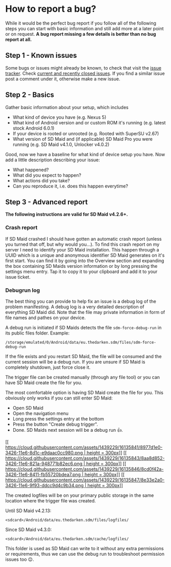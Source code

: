 # How to report a bug?

While it would be the perfect bug report if you follow all of the following steps you can start with basic information and still add more at a later point or on request.
**A bug report missing a few details is better than no bug report at all.**

## Step 1 - Known issues
Some bugs or issues might already be known, to check that visit the [issue tracker](https://github.com/d4rken/sdmaid-public/issues). Check [current and recently closed issues](https://github.com/d4rken/sdmaid-public/issues?utf8=%E2%9C%93&q=is%3Aissue). If you find a similar issue post a comment under it, otherwise make a new issue. 

## Step 2 - Basics
Gather basic information about your setup, which includes
* What kind of device you have (e.g. Nexus 5)
* What kind of Android version and or custom ROM it's running (e.g. latest stock Android 6.0.1)
* If your device is rooted or unrooted (e.g. Rooted with SuperSU v2.67)
* What version of SD Maid and (if applicable) SD Maid Pro you were running (e.g. SD Maid v4.1.0, Unlocker v4.0.2)

Good, now we have a baseline for what kind of device setup you have. Now add a little description describing your issue:
* What happened?
* What did you expect to happen?
* What actions did you take?
* Can you reproduce it, i.e. does this happen everytime?

## Step 3 - Advanced report
**The following instructions are valid for SD Maid v4.2.6+.**
### Crash report
If SD Maid crashed I should have gotten an automatic crash report (unless you turned that off, but why would you...). To find this crash report on my server I need to identify your SD Maid installation. This happen through a UUID which is a unique and anonymous identifier SD Maid generates on it's first start. You can find it by going into the Overview section and expanding the box containing SD Maids version information or by long pressing the settings menu entry. Tap it to copy it to your clipboard and add it to your issue ticket.

### **Debugrun log**
The best thing you can provide to help fix an issue is a debug log of the problem manifesting. A debug log is a very detailed description of everything SD Maid did. Note that the file may private information in form of file names and pathes on your device.

A debug run is initiated if SD Maids detects the file ```sdm-force-debug-run``` in its public files folder.
Example:
```
/storage/emulated/0/Android/data/eu.thedarken.sdm/files/sdm-force-debug-run
```

If the file exists and you restart SD Maid, the file will be consumed and the current session will be a debug run. If you are unsure if SD Maid is completely shutdown, just force close it.

The trigger file can be created manually (through any file tool) or you can have SD Maid create the file for you.

The most comfortable option is having SD Maid create the file for you. This obviously only works if you can still enter SD Maid: 
* Open SD Maid
* Open the navigation menu
* Long press the settings entry at the bottom
* Press the button "Create debug trigger".
* Done. SD Maids next session will be a debug run :+1:.


[[[ https://cloud.githubusercontent.com/assets/1439229/16135841/8977d1e0-3426-11e6-8d1c-e9daac0cc980.png | height = 300px]]](https://cloud.githubusercontent.com/assets/1439229/16135841/8977d1e0-3426-11e6-8d1c-e9daac0cc980.png)
[[[ https://cloud.githubusercontent.com/assets/1439229/16135843/8aa8d852-3426-11e6-821a-948771b82ec6.png | height = 300px]]](https://cloud.githubusercontent.com/assets/1439229/16135843/8aa8d852-3426-11e6-821a-948771b82ec6.png)
[[[ https://cloud.githubusercontent.com/assets/1439229/16135846/8cd0f42a-3426-11e6-8411-fb55720bdea7.png | height = 300px]]](https://cloud.githubusercontent.com/assets/1439229/16135846/8cd0f42a-3426-11e6-8411-fb55720bdea7.png)
[[[ https://cloud.githubusercontent.com/assets/1439229/16135847/8e33e2a0-3426-11e6-9f93-ddcc9d4c9b34.png | height = 300px]]](https://cloud.githubusercontent.com/assets/1439229/16135847/8e33e2a0-3426-11e6-9f93-ddcc9d4c9b34.png)

The created logfiles will be on your primary public storage in the same location where the trigger file was created.

Until SD Maid v4.2.13:
```
<sdcard>/Android/data/eu.thedarken.sdm/files/logfiles/
```

Since SD Maid v4.3.0:
```
<sdcard>/Android/data/eu.thedarken.sdm/cache/logfiles/
```
This folder is used as SD Maid can write to it without any extra permissions or requirements, thus we can use the debug run to troubleshoot permission issues too :wink:.
